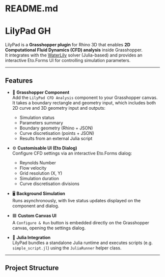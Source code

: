 ﻿
README.md
====================================================

# LilyPad GH

LilyPad is a **Grasshopper plugin** for Rhino 3D that enables **2D Computational Fluid Dynamics (CFD) analysis** inside Grasshopper.  
It integrates with the [WaterLily](https://github.com/WaterLily-jl/WaterLily.jl) solver (Julia-based) and provides an interactive Eto.Forms UI for controlling simulation parameters.

---

## Features

- 📐 **Grasshopper Component**  
  Add the `LilyPad CFD Analysis` component to your Grasshopper canvas. It takes a boundary rectangle and geometry input, which includes both 2D curve and 3D geometry input and outputs:
  - Simulation status
  - Parameters summary
  - Boundary geometry (Rhino + JSON)
  - Curve discretisation (points + JSON)
  - Results from an external Julia script

- ⚙️ **Customisable UI (Eto Dialog)**  
  Configure CFD settings via an interactive Eto.Forms dialog:
  - Reynolds Number
  - Flow velocity
  - Grid resolution (X, Y)
  - Simulation duration
  - Curve discretisation divisions

- 🖥 **Background Simulation**  
  Runs asynchronously, with live status updates displayed on the component and dialog.

- 🟦 **Custom Canvas UI**  
  A `Configure & Run` button is embedded directly on the Grasshopper canvas, opening the settings dialog.

- 🐍 **Julia Integration**  
  LilyPad bundles a standalone Julia runtime and executes scripts (e.g. `simple_script.jl`) using the `JuliaRunner` helper class.

---

## Project Structure

